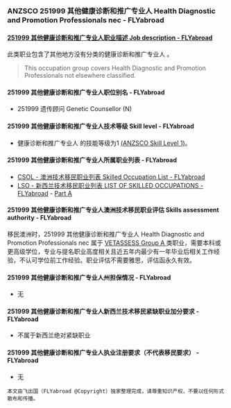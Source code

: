 ### ANZSCO 251999 其他健康诊断和推广专业人 Health Diagnostic and Promotion Professionals nec - FLYabroad ###

####  [251999 其他健康诊断和推广专业人职业描述 Job description - FLYabroad](http://www.flyabroadvisa.com/anzsco/2519.html#251999)

此类职业包含了其他地方没有分类的健康诊断和推广专业人 。

> This occupation group covers Health Diagnostic and Promotion Professionals not elsewhere classified.

#### 251999 其他健康诊断和推广专业人职位别名 - FLYabroad
 
- 251999	 遗传顾问 Genetic Counsellor (N)

#### 251999 其他健康诊断和推广专业人技术等级 Skill level - FLYabroad

- 健康诊断和推广专业人 的技能等级为1 [(ANZSCO Skill Level 1)](http://www.flyabroadvisa.com/anzsco/)。

#### 251999 其他健康诊断和推广专业人所属职业列表 - FLYabroad

- [CSOL - 澳洲技术移民职业列表 Skilled Occupation List - FLYabroad](http://www.flyabroadvisa.com/sol/)
- [LSO - 新西兰技术移民职业列表 LIST OF SKILLED OCCUPATIONS - FLYabroad](http://nz.flyabroadvisa.com/lso/) - [Part A](parta)

#### 251999 其他健康诊断和推广专业人澳洲技术移民职业评估 Skills assessment authority - FLYabroad

移民澳洲时，251999 其他健康诊断和推广专业人 Health Diagnostic and Promotion Professionals nec 属于 [VETASSESS Group A ](http://www.flyabroadvisa.com/ass/vetassess.html)类职业，需要本科或更高级学位，专业与提名职业高度相关且近五年内最少有一年毕业后相关工作经验，不认可学位前工作经验。职业评估不需要雅思，评估函永久有效。

#### 251999 其他健康诊断和推广专业人州担保情况 - FLYabroad

- 无

#### 251999 其他健康诊断和推广专业人新西兰技术移民紧缺职业加分要求 - FLYabroad

- 不属于新西兰绝对紧缺职业

#### 251999 其他健康诊断和推广专业人执业注册要求（不代表移民要求） - FLYabroad

- 无

`本文由飞出国（FLYabroad @Copyright）独家整理完成，请尊重知识产权，不要以任何形式散布和传播。`